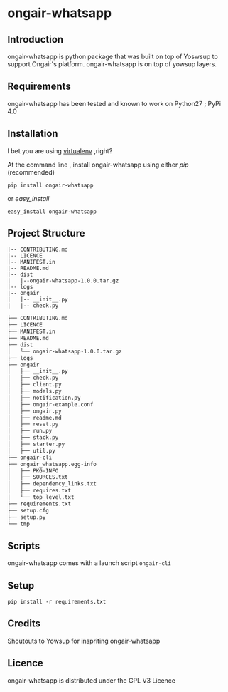 # ongair-whatsapp

## Introduction

ongair-whatsapp is python package that was built on top of Yoswsup to support Ongair's platform. ongair-whatsapp is 
on top of yowsup layers.


## Requirements

ongair-whatsapp has been tested and known to work on Python27 ; PyPi 4.0


## Installation

I bet you are using [virtualenv](http://www.virtualenv.org/en/latest/index.html) ,right?



At the command line , install ongair-whatsapp using either *pip* (recommended)

```
pip install ongair-whatsapp
```

or *easy_install*

```
easy_install ongair-whatsapp
```

## Project Structure

```
|-- CONTRIBUTING.md
|-- LICENCE
|-- MANIFEST.in
|-- README.md
|-- dist
|   |--ongair-whatsapp-1.0.0.tar.gz
|-- logs
|-- ongair
|   |-- __init__.py
|   |-- check.py

```

``` bash
├── CONTRIBUTING.md
├── LICENCE
├── MANIFEST.in
├── README.md
├── dist
│   └── ongair-whatsapp-1.0.0.tar.gz
├── logs
├── ongair
│   ├── __init__.py
│   ├── check.py
│   ├── client.py
│   ├── models.py
│   ├── notification.py
│   ├── ongair-example.conf
│   ├── ongair.py
│   ├── readme.md
│   ├── reset.py
│   ├── run.py
│   ├── stack.py
│   ├── starter.py
│   ├── util.py
├── ongair-cli
├── ongair_whatsapp.egg-info
│   ├── PKG-INFO
│   ├── SOURCES.txt
│   ├── dependency_links.txt
│   ├── requires.txt
│   └── top_level.txt
├── requirements.txt
├── setup.cfg
├── setup.py
└── tmp
```



## Scripts

ongair-whatsapp comes with a launch script ``` ongair-cli ```

## Setup
 
```pip install -r requirements.txt```

## Credits

Shoutouts to Yowsup for inspriting ongair-whatsapp

## Licence

ongair-whatsapp is distributed under the GPL V3 Licence